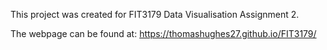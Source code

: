 This project was created for FIT3179 Data Visualisation Assignment 2. 

The webpage can be found at: https://thomashughes27.github.io/FIT3179/
